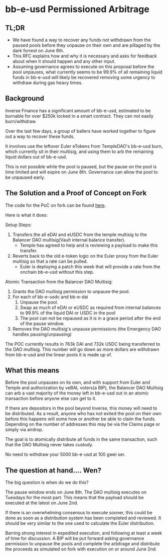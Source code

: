 # bb-e-usd Permissioned Arbitrage

## TL;DR
- We have found a way to recover any funds not withdrawn from the paused pools before they  unpause on their own and are pillaged by the dark forrest on June 8th.
- This RFC explains how and why it is necessary and asks for feedback about when it should happen and  any other input.
- Assuming governance agrees to execute on this proposal before the pool unpauses, what currently seems to be 99.9% of all remaining liquid funds in bb-e-usd will likely be recovered removing some urgency to withdraw during gas heavy times.

 
## Background
Inverse Finance has a significant amount of bb-e-usd, estimated to be burnable for over $250k locked in a smart contract.  They can not easily burn/withdraw.

Over the last few days, a group of ballers have worked together to figure out a way to recover these funds.

It involves use the leftover Euler eTokens from TempleDAO's bb-e-usd burn, which currently sit in their multisig, and using them to arb the remaining liquid dollars out of bb-e-usd.

This is not possible while the pool is paused, but the pause on the pool is time limited and will expire on June 8th.  Governance can allow the pool to be unpaused early.

## The Solution and a Proof of Concept on Fork
The code for the PoC on fork can be found [here](https://github.com/BalancerMaxis/bbeUSD-gnosis-extractor/blob/main/scripts/unpauseAndArb_fork.py). 

Here is what it does:

Setup Steps:
1. Transfers the all eDAI and eUSDC from the temple multisig to the Balancer DAO multisig(Vault internal balance transfer).
   - Temple has agreed to help and is reviewing a payload to make this transfer.
2. Reverts back to the old e-token logic on the Euler proxy from the Euler multisig so that a rate can be pulled.
   - Euler is deploying a patch this week that will provide a rate from the onchain bb-e-usd without this step.

Atomic Transaction from the Balancer DAO Multisig:
1. Grants the DAO multisig permission to unpause the pool.
2. For each of bb-e-usdc and bb-e-dai
   1. Unpause the pool.
   2. Swap as much of eDAI or eUSDC as required from internal balances to 99.9% of the liquid DAI or USDC in the pool
   3. The pool can not be repaused as it is in a grace period after the end of the pause window.
3. Removes the DAO multisig's unpause permissions (the Emergency DAO handles pausing/unpausing)

The POC currently results in 763k DAI and 732k USDC being transferred to the DAO multisig.  This number will go down as more dollars are withdrawn from bb-e-usd and the linear pools it is made up of.

## What this means
Before the pool unpauses on its own, and with support from Euler and Temple and authorization by veBAL voters(a BIP), the Balancer DAO Multisig can arb a vast majority of the money left in bb-e-usd out in an atomic transaction before anyone else can get to it.

If there are depositors in the pool beyond Inverse, this money will need to be distributed.  As a result, anyone who has not exited the pool on their own before this happens will some how or another be able to claim the funds.  Depending on the number of addresses this may be via the Claims page or simply via airdrop. 

The goal is to atomically distribute all funds in the same transaction, such that the DAO Multisig never takes custody.

No need to withdraw your 5000 bb-e-usd at 100 gwei ser.

## The question at hand.... Wen?

The big question is when do we do this?

The pause window ends on June 8th.  The DAO multisig executes on Tuesdays for the most part.  This means that the payload should be executed at the latest on June 2nd.

If there is an overwhelming consensus to execute sooner, this could be done as soon as a distribution system has been completed and reviewed.  It should be very similar to the one used to calculate the Euler distribution.

Barring strong interest in expedited execution, and following at least a week of time for discussion.  A BIP will be put forward asking governance permission to unpause the pools and complete the arbitrage and distribute the proceeds as simulated on fork with execution on or around June 2nd.